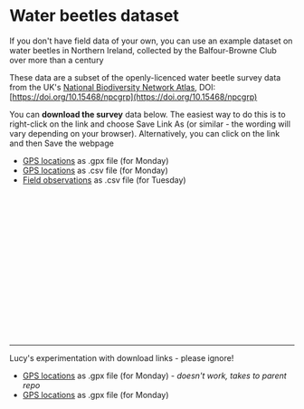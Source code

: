 # Water beetles dataset

If you don't have field data of your own, you can use an example dataset on water beetles in Northern Ireland, collected by the Balfour-Browne Club over more than a century

These data are a subset of the openly-licenced water beetle survey data from the UK's [National Biodiversity Network Atlas](https://registry.nbnatlas.org/public/showDataResource/dr686), DOI: [https://doi.org/10.15468/npcgrp](https://doi.org/10.15468/npcgrp)

You can **download the survey** data below.  The easiest way to do this is to right-click on the link and choose Save Link As (or similar - the wording will vary depending on your browser).  Alternatively, you can click on the link and then Save the webpage
- [GPS locations](https://raw.githubusercontent.com/verdantlearn/gis-refresher-gps-field-obs/master/datasets/waterbeetles_wpts.gpx) as .gpx file (for Monday)
- [GPS locations](https://raw.githubusercontent.com/verdantlearn/gis-refresher-gps-field-obs/master/datasets/waterbeetles_wpts.csv) as .csv file (for Monday)
- [Field observations](https://raw.githubusercontent.com/verdantlearn/gis-refresher-gps-field-obs/master/datasets/waterbeetles_fieldobs.csv) as .csv file (for Tuesday)


<br>
<br>
<br>
<br>
<br>
<br>
<br>
<br>
<br>
<br>
<br>
<br>
<br>
<br>
<br>

---

Lucy's experimentation with download links - please ignore!
- <a href="/datasets/waterbeetles_wpts.gpx" download>GPS locations</a> as .gpx file (for Monday) - *doesn't work, takes to parent repo*
- <a href="{{site.baseurl}}/datasets/waterbeetles_wpts.gpx" download>GPS locations</a> as .gpx file (for Monday)
